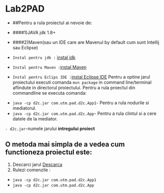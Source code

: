 # Lab2PAD
- ##Pentru a rula proiectul ai nevoie de:
- ####1)JAVA jdk 1.8+
- ####2)Maven(sau un IDE care are Mavenul by default cum sunt Intellij sau Eclipse)

- `Instal pentru jdk :` [instal jdk](http://www.oracle.com/technetwork/java/javase/downloads/jdk8-downloads-2133151.html)
- `Instal pentru Maven :`[instal Maven](https://maven.apache.org/download.cgi)
- `Instal pentru Eclips IDE :`[instal Eclipse IDE](https://eclipse.org/downloads/)
Pentru a optine jarul proiectului executi comanda `mvn package` in command line/terminal aflindute in directorul proiectului.
Pentru a rula proectul din commandline se executa comanda:

+ `java -cp d2c.jar com.utm.pad.d2c.App1`- Pentru a rula nodurile si mediatorul.
+ `java -cp d2c.jar com.utm.pad.d2c.App`- Pentru a rula clintul si a cere datele de la mediator.
 
 `- d2c.jar`-numele jarului  **intregului proiect**

## O metoda mai simpla de a vedea cum functioneza proiectul este:
1. Descarci  jarul  [Descarca](https://github.com/ionmacovei/Lab2PAD/raw/master/out/artifacts/dis_jar/d2c.jar)   
2. Rulezi comenzile :
 - `java -cp d2c.jar com.utm.pad.d2c.App1`
 - `java -cp d2c.jar com.utm.pad.d2c.App`